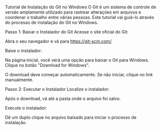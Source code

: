 Tutorial de Instalação do Git no Windows
O Git é um sistema de controle de versão amplamente utilizado para rastrear alterações em arquivos e coordenar o trabalho entre várias pessoas. Este tutorial vai guiá-lo através do processo de instalação do Git no Windows.

Passo 1: Baixar o Instalador do Git
Acesse o site oficial do Git:

Abra o seu navegador e vá para https://git-scm.com/.

Baixe o instalador:

Na página inicial, você verá uma opção para baixar o Git para Windows. Clique no botão "Download for Windows".

O download deve começar automaticamente. Se não iniciar, clique no link manualmente.

Passo 2: Executar o Instalador
Localize o instalador:

Após o download, vá até a pasta onde o arquivo foi salvo.

Execute o instalador:

Dê um duplo clique no arquivo baixado para iniciar o processo de instalação.